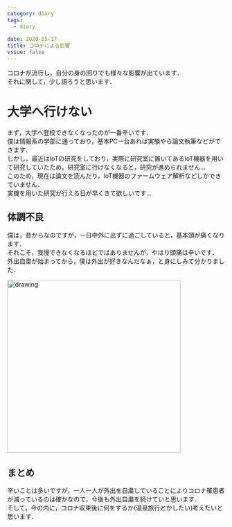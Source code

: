 ```yaml
---
category: diary
tags:
  - diary
  
date: 2020-05-17
title: コロナによる影響
vssue: false
---
```


コロナが流行し，自分の身の回りでも様々な影響が出ています．  
それに関して，少し語ろうと思います．

<!-- more -->
# 大学へ行けない
まず，大学へ登校できなくなったのが一番辛いです．  
僕は情報系の学部に通っており，基本PC一台あれば実験やら論文執筆などができます．  
しかし，最近はIoTの研究をしており，実際に研究室に置いてあるIoT機器を用いて研究していたため，研究室に行けなくなると，研究が進められません...  
このため，現在は論文を読んだり，IoT機器のファームウェア解析などしかできていません．  
実機を用いた研究が行える日が早くきて欲しいです...

## 体調不良
僕は，昔からなのですが，一日中外に出ずに過ごしていると，基本頭が痛くなります．  
それこそ，我慢できなくなるほどではありませんが，やはり頭痛は辛いです．  
外出自粛が始まってから，僕は外出が好きなんだなぁ，と身にしみて分かりました．

<img src="/img/2020/05/17/virus_zutsuu_man.png" alt="drawing" width="400"/>

## まとめ
辛いことは多いですが，一人一人が外出を自粛していることによりコロナ罹患者が減っているのは確かなので，今後も外出自粛を続けていと思います．  
そして，今の内に，コロナ収束後に何をするか(温泉旅行とかしたい)考えたいと思います．